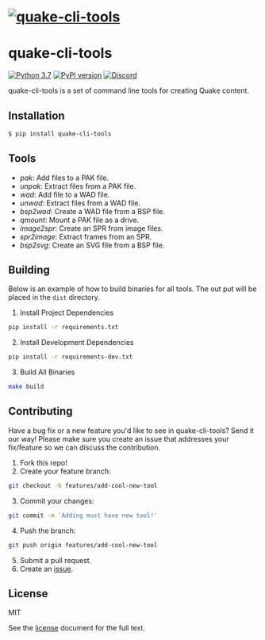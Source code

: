 # [![quake-cli-tools](https://raw.githubusercontent.com/joshuaskelly/quake-cli-tools/master/.media/logo.svg?sanitize=true)](https://github.com/JoshuaSkelly/quake-cli-tools)

# quake-cli-tools

[![Python 3.7](https://img.shields.io/badge/python-3.7-blue.svg)]() [![PyPI version](https://badge.fury.io/py/quake-cli-tools.svg)](https://pypi.python.org/pypi/quake-cli-tools) [![Discord](https://img.shields.io/badge/discord-chat-7289DA.svg)](https://discord.gg/KvwmdXA)

quake-cli-tools is a set of command line tools for creating Quake content.

## Installation
```sh
$ pip install quake-cli-tools
```

## Tools
- _pak_: Add files to a PAK file.
- _unpak_: Extract files from a PAK file.
- _wad_: Add file to a WAD file.
- _unwad_: Extract files from a WAD file.
- _bsp2wad_: Create a WAD file from a BSP file.
- _qmount_: Mount a PAK file as a drive.
- _image2spr_: Create an SPR from image files.
- _spr2image_: Extract frames from an SPR.
- _bsp2svg_: Create an SVG file from a BSP file.

## Building
Below is an example of how to build binaries for all tools. The out put will be placed in the `dist` directory.

1. Install Project Dependencies
```sh
pip install -r requirements.txt
```

2. Install Development Dependencies
```sh
pip install -r requirements-dev.txt
```

3. Build All Binaries
```sh
make build
```

## Contributing
Have a bug fix or a new feature you'd like to see in quake-cli-tools? Send it our way! Please make sure you create an issue that addresses your fix/feature so we can discuss the contribution.

1. Fork this repo!
2. Create your feature branch:
```sh
git checkout -b features/add-cool-new-tool
```
3. Commit your changes:
```sh
git commit -m 'Adding must have new tool!'
```
4. Push the branch:
```sh
git push origin features/add-cool-new-tool
```
5. Submit a pull request.
6. Create an [issue](https://github.com/joshuaskelly/wick/issues/new).

## License
MIT

See the [license](./LICENSE) document for the full text.
